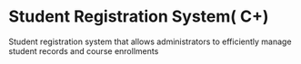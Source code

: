 # Student Registration System( C+)
 Student registration system that allows administrators to efficiently manage student records and course enrollments
